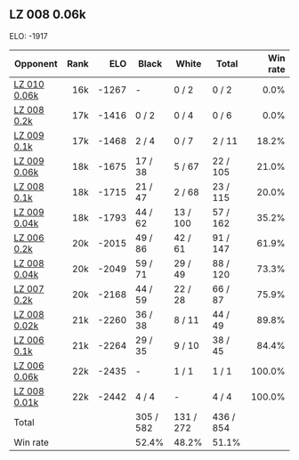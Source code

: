 ## LZ 008 0.06k ##

ELO: -1917

Opponent | Rank | ELO | Black | White | Total | Win rate
---------|-----:|----:|-------|-------|-------|-------:
[LZ 010 0.06k](LZ%20010%200.06k.md) | 16k | -1267 | - | 0 / 2 | 0 / 2 | 0.0%
[LZ 008 0.2k](LZ%20008%200.2k.md) | 17k | -1416 | 0 / 2 | 0 / 4 | 0 / 6 | 0.0%
[LZ 009 0.1k](LZ%20009%200.1k.md) | 17k | -1468 | 2 / 4 | 0 / 7 | 2 / 11 | 18.2%
[LZ 009 0.06k](LZ%20009%200.06k.md) | 18k | -1675 | 17 / 38 | 5 / 67 | 22 / 105 | 21.0%
[LZ 008 0.1k](LZ%20008%200.1k.md) | 18k | -1715 | 21 / 47 | 2 / 68 | 23 / 115 | 20.0%
[LZ 009 0.04k](LZ%20009%200.04k.md) | 18k | -1793 | 44 / 62 | 13 / 100 | 57 / 162 | 35.2%
[LZ 006 0.2k](LZ%20006%200.2k.md) | 20k | -2015 | 49 / 86 | 42 / 61 | 91 / 147 | 61.9%
[LZ 008 0.04k](LZ%20008%200.04k.md) | 20k | -2049 | 59 / 71 | 29 / 49 | 88 / 120 | 73.3%
[LZ 007 0.2k](LZ%20007%200.2k.md) | 20k | -2168 | 44 / 59 | 22 / 28 | 66 / 87 | 75.9%
[LZ 008 0.02k](LZ%20008%200.02k.md) | 21k | -2260 | 36 / 38 | 8 / 11 | 44 / 49 | 89.8%
[LZ 006 0.1k](LZ%20006%200.1k.md) | 21k | -2264 | 29 / 35 | 9 / 10 | 38 / 45 | 84.4%
[LZ 006 0.06k](LZ%20006%200.06k.md) | 22k | -2435 | - | 1 / 1 | 1 / 1 | 100.0%
[LZ 008 0.01k](LZ%20008%200.01k.md) | 22k | -2442 | 4 / 4 | - | 4 / 4 | 100.0%
Total | | | 305 / 582 | 131 / 272 | 436 / 854 | 
Win rate| | | 52.4% | 48.2% | 51.1% | 
